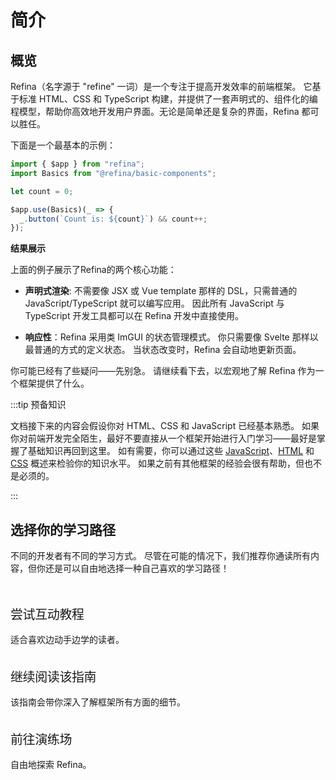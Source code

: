 # 简介

## 概览

Refina（名字源于 "refine" 一词）是一个专注于提高开发效率的前端框架。 它基于标准 HTML、CSS 和 TypeScript 构建，并提供了一套声明式的、组件化的编程模型，帮助你高效地开发用户界面。无论是简单还是复杂的界面，Refina 都可以胜任。

下面是一个最基本的示例：

```ts
import { $app } from "refina";
import Basics from "@refina/basic-components";

let count = 0;

$app.use(Basics)(_ => {
  _.button(`Count is: ${count}`) && count++;
});
```

**结果展示**

<script setup>
import CounterVue from 'snippets/counter.vue'
</script>

<CounterVue />

上面的例子展示了Refina的两个核心功能：

- **声明式渲染**: 不需要像 JSX 或 Vue template 那样的 DSL，只需普通的 JavaScript/TypeScript 就可以编写应用。 因此所有 JavaScript 与 TypeScript 开发工具都可以在 Refina 开发中直接使用。

- **响应性**：Refina 采用类 ImGUI 的状态管理模式。 你只需要像 Svelte 那样以最普通的方式的定义状态。 当状态改变时，Refina 会自动地更新页面。

你可能已经有了些疑问——先别急。 请继续看下去，以宏观地了解 Refina 作为一个框架提供了什么。

:::tip 预备知识

文档接下来的内容会假设你对 HTML、CSS 和 JavaScript 已经基本熟悉。 如果你对前端开发完全陌生，最好不要直接从一个框架开始进行入门学习——最好是掌握了基础知识再回到这里。 如有需要，你可以通过这些 [JavaScript](https://developer.mozilla.org/en-US/docs/Web/JavaScript/A_re-introduction_to_JavaScript)、[HTML](https://developer.mozilla.org/en-US/docs/Learn/HTML/Introduction_to_HTML) 和 [CSS](https://developer.mozilla.org/en-US/docs/Learn/CSS/First_steps) 概述来检验你的知识水平。 如果之前有其他框架的经验会很有帮助，但也不是必须的。

:::

## 选择你的学习路径

不同的开发者有不同的学习方式。 尽管在可能的情况下，我们推荐你通读所有内容，但你还是可以自由地选择一种自己喜欢的学习路径！

<div class="vt-box-container next-steps">
  <a class="vt-box" href="../tutorial/">
    <p class="next-steps-link">尝试互动教程</p>
    <p class="next-steps-caption">适合喜欢边动手边学的读者。</p>
  </a>
  <a class="vt-box" href="./quick-start">
    <p class="next-steps-link">继续阅读该指南</p>
    <p class="next-steps-caption">该指南会带你深入了解框架所有方面的细节。</p>
  </a>
  <a class="vt-box" href="/misc/playground">
    <p class="next-steps-link">前往演练场</p>
    <p class="next-steps-caption">自由地探索 Refina。</p>
  </a>
</div>

<style scoped>
.next-steps > * {
  text-decoration: none;
}
.next-steps .vt-box {
  border: 1px solid transparent;
}
.next-steps .vt-box:hover {
  border-color: var(--vp-c-brand);
  transition: border-color .3s cubic-bezier(.25,.8,.25,1);
}
.next-steps-link {
  font-size: 20px;
  line-height: 1.4;
  letter-spacing: -.02em;
  margin-bottom: .75em;
  display: block;
  color: var(--vp-c-brand);
}
.next-steps-caption {
  margin-bottom: 0;
  color: var(--vp-c-text-2);
  transition: color .5s;
}
</style>
